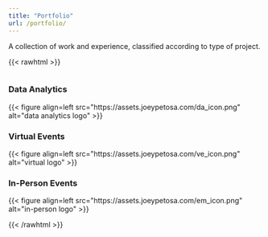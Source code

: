 ```yaml
---
title: "Portfolio"
url: /portfolio/
---
```


A collection of work and experience, classified according to type of project.  


{{< rawhtml >}}

<div id="columncards">
  <div class="row">
    <div class="column">
      <div class="card">
        <div class="card-link">
          <h3>Data Analytics</h3>
          {{< figure align=left src="https://assets.joeypetosa.com/da_icon.png" alt="data analytics logo" >}}
          <a class="card-link" aria-label="post link to Data Analytics" href="https://www.joeypetosa.com/portfolio/data-analytics/"></a>
        </div>
      </div> 
    </div>
    <div class="column">
      <div class="card">
        <div class="card-link">
          <h3>Virtual Events</h3>
          {{< figure align=left src="https://assets.joeypetosa.com/ve_icon.png" alt="virtual logo" >}}
          <a class="card-link" aria-label="post link to Virtual Events" href="https://www.joeypetosa.com/portfolio/virtual-events/"></a>
        </div>
      </div>
    </div>
    <div class="column">
      <div class="card">
        <div class="card-link">
          <h3>In-Person Events</h3>
          {{< figure align=left src="https://assets.joeypetosa.com/em_icon.png" alt="in-person logo" >}}
          <a class="card-link" aria-label="post link to In-Person Events" href="https://www.joeypetosa.com/portfolio/in-person-events/"></a>
        </div>
      </div>
    </div>
  </div>

</div>

{{< /rawhtml >}}




